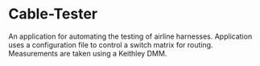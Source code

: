 # Cable-Tester

An application for automating the testing of airline harnesses. Application uses a configuration file to control a switch matrix for routing. Measurements are taken using a Keithley DMM.
